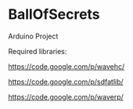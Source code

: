 BallOfSecrets
=============

Arduino Project

Required libraries:

https://code.google.com/p/wavehc/

https://code.google.com/p/sdfatlib/

https://code.google.com/p/waverp/
